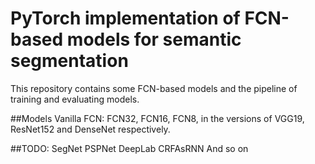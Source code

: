# PyTorch implementation of FCN-based models for semantic segmentation
This repository contains some FCN-based models and the pipeline of training and evaluating models.

##Models
Vanilla FCN: FCN32, FCN16, FCN8, in the versions of VGG19, ResNet152 and DenseNet respectively.

##TODO:
SegNet
PSPNet
DeepLab
CRFAsRNN
And so on


